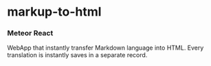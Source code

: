 # markup-to-html

### Meteor React

WebApp that instantly transfer Markdown language into HTML.
Every translation is instantly saves in a separate record.
